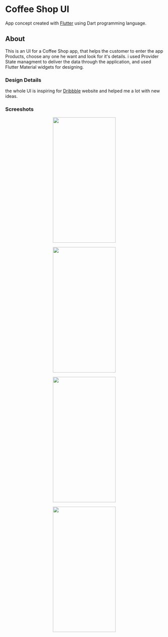 # Coffee Shop UI

App concept created with [Flutter](https://flutter.dev/) using Dart programming language.

## About

This is an UI for a Coffee Shop app, that helps the customer to enter the app Products, choose any one he want and look for it's details. 
i used Provider State managment to deliver the data through the application, and used Flutter Material widgets for designing.

### Design Details
the whole UI is inspiring for [Dribbble](https://dribbble.com) website and helped me a lot with new ideas.

### Screeshots

<p align="center">
<img screenshot-1654811860575 src="https://user-images.githubusercontent.com/80913778/172962842-5b23cb85-0703-418f-bd40-6650e7048b66.png" width="200" height="400">
</p>
<p align="center">  
<img screenshot-1654909393837 src="https://user-images.githubusercontent.com/80913778/173166657-bed8f01b-f2fc-474d-bf0a-f739574b2303.png" width="200" height="400">
</p>
<p align="center">  
<img screenshot-1654815993123 src="https://user-images.githubusercontent.com/80913778/172962871-56588a79-d0d5-4d54-9928-abcd848b2c4a.png" width="200" height="400">
</p>
<p align="center">  
<img image src="https://user-images.githubusercontent.com/80913778/173166740-6b6cace3-8787-41da-8605-279e48b613d4.png" width="200" height="400">
</p>
